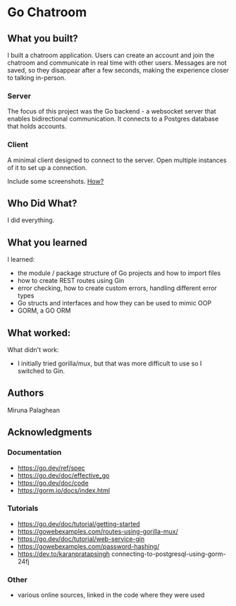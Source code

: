 # Go Chatroom

## What you built?

I built a chatroom application. Users can create an account and join the
chatroom and communicate in real time with other users. Messages are not saved,
so they disappear after a few seconds, making the experience closer to talking
in-person.

### Server

The focus of this project was the Go backend - a websocket server that enables
bidirectional communication. It connects to a Postgres database that holds
accounts.

### Client

A minimal client designed to connect to the server. Open multiple
instances of it to set up a connection.

Include some screenshots.
[How?](https://help.github.com/articles/about-readmes/#relative-links-and-image-paths-in-readme-files)

## Who Did What?

I did everything.

## What you learned

I learned:
- the module / package structure of Go projects and how to import files
- how to create REST routes using Gin
- error checking, how to create custom errors, handling different error types
- Go structs and interfaces and how they can be used to mimic OOP
- GORM, a GO ORM

What worked:
- 

What didn't work:
- I initially tried gorilla/mux, but that was more difficult to use so I switched to Gin.

## Authors

Miruna Palaghean

## Acknowledgments

### Documentation
- https://go.dev/ref/spec
- https://go.dev/doc/effective_go
- https://go.dev/doc/code
- https://gorm.io/docs/index.html

### Tutorials

- https://go.dev/doc/tutorial/getting-started
- https://gowebexamples.com/routes-using-gorilla-mux/
- https://go.dev/doc/tutorial/web-service-gin
- https://gowebexamples.com/password-hashing/
- https://dev.to/karanpratapsingh connecting-to-postgresql-using-gorm-24fj

### Other

- various online sources, linked in the code where they were used
